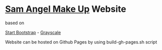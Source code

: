 # [Sam Angel Make Up](http://www.sam-angel-make-up.fr/) Website

based on 

[Start Bootstrap](http://startbootstrap.com/) - [Grayscale](http://startbootstrap.com/template-overviews/grayscale/)

Website can be hosted on Github Pages by using build-gh-pages.sh script
